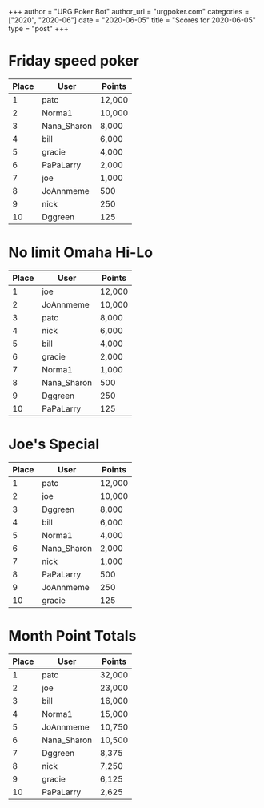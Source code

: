 +++
author = "URG Poker Bot"
author_url = "urgpoker.com"
categories = ["2020", "2020-06"]
date = "2020-06-05"
title = "Scores for 2020-06-05"
type = "post"
+++
# Friday speed poker

| Place | User | Points |
|-------|------|--------|
| 1 | patc | 12,000 |
| 2 | Norma1 | 10,000 |
| 3 | Nana_Sharon | 8,000 |
| 4 | bill | 6,000 |
| 5 | gracie | 4,000 |
| 6 | PaPaLarry | 2,000 |
| 7 | joe | 1,000 |
| 8 | JoAnnmeme | 500 |
| 9 | nick | 250 |
| 10 | Dggreen | 125 |

# No limit Omaha Hi-Lo

| Place | User | Points |
|-------|------|--------|
| 1 | joe | 12,000 |
| 2 | JoAnnmeme | 10,000 |
| 3 | patc | 8,000 |
| 4 | nick | 6,000 |
| 5 | bill | 4,000 |
| 6 | gracie | 2,000 |
| 7 | Norma1 | 1,000 |
| 8 | Nana_Sharon | 500 |
| 9 | Dggreen | 250 |
| 10 | PaPaLarry | 125 |

# Joe's Special

| Place | User | Points |
|-------|------|--------|
| 1 | patc | 12,000 |
| 2 | joe | 10,000 |
| 3 | Dggreen | 8,000 |
| 4 | bill | 6,000 |
| 5 | Norma1 | 4,000 |
| 6 | Nana_Sharon | 2,000 |
| 7 | nick | 1,000 |
| 8 | PaPaLarry | 500 |
| 9 | JoAnnmeme | 250 |
| 10 | gracie | 125 |

# Month Point Totals

| Place | User | Points |
|-------|------|--------|
| 1 | patc | 32,000 |
| 2 | joe | 23,000 |
| 3 | bill | 16,000 |
| 4 | Norma1 | 15,000 |
| 5 | JoAnnmeme | 10,750 |
| 6 | Nana_Sharon | 10,500 |
| 7 | Dggreen | 8,375 |
| 8 | nick | 7,250 |
| 9 | gracie | 6,125 |
| 10 | PaPaLarry | 2,625 |
